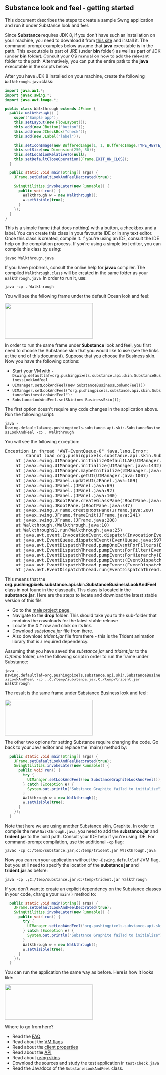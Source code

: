 ## Substance look and feel - getting started

This document describes the steps to create a sample Swing application and run it under Substance look and feel.

Since **Substance** requires JDK 8, if you don't have such an installation on your machine, you need to download it from [this site](http://www.oracle.com/technetwork/java/javase/downloads/index.html) and install it. The command-prompt examples below assume that **java** executable is in the path. This executable is part of JRE (under **bin** folder) as well as part of JDK (under **bin** folder). Consult your OS manual on how to add the relevant folder to the path. Alternatively, you can put the entire path to the **java** executable in the scripts below.

After you have JDK 8 installed on your machine, create the following `Walkthrough.java` class:

```java
import java.awt.*;
import javax.swing.*;
import java.awt.image.*;

public class Walkthrough extends JFrame {
  public Walkthrough() {
    super("Sample app");
    this.setLayout(new FlowLayout());
    this.add(new JButton("button"));
    this.add(new JCheckBox("check"));
    this.add(new JLabel("label"));

    this.setIconImage(new BufferedImage(1, 1, BufferedImage.TYPE_4BYTE_ABGR));
    this.setSize(new Dimension(250, 80));
    this.setLocationRelativeTo(null);
    this.setDefaultCloseOperation(JFrame.EXIT_ON_CLOSE);
  }

  public static void main(String[] args) {
    JFrame.setDefaultLookAndFeelDecorated(true);

    SwingUtilities.invokeLater(new Runnable() {
      public void run() {
        Walkthrough w = new Walkthrough();
        w.setVisible(true);
      }
    });
  }
}
```

This is a simple frame (that does nothing) with a button, a checkbox and a label. You can create this class in your favourite IDE or in any text editor. Once this class is created, compile it. If you're using an IDE, consult the IDE help on the compilation process. If you're using a simple text editor, you can compile this class by using:

`javac Walkthrough.java`

If you have problems, consult the online help for **javac** compiler. The compiled `Walkthrough.class` will be created in the same folder as your `Walkthrough.java`. In order to run it, use:

`java -cp . Walkthrough`

You will see the following frame under the default Ocean look and feel:

<img src="https://raw.githubusercontent.com/kirill-grouchnikov/substance/master/www/images/walkthrough/default-ocean.png" width="284" height="114">

In order to run the same frame under **Substance** look and feel, you first need to choose the Substance skin that you would like to use (see the links at the end of this document). Suppose that you choose the Business skin. Now you have the following options:

* Start your VM with `-Dswing.defaultlaf=org.pushingpixels.substance.api.skin.SubstanceBusinessLookAndFeel`
* `UIManager.setLookAndFeel(new SubstanceBusinessLookAndFeel())`
* `UIManager.setLookAndFeel("org.pushingpixels.substance.api.skin.SubstanceBusinessLookAndFeel");`
* `SubstanceLookAndFeel.setSkin(new BusinessSkin());`

The first option doesn't require any code changes in the application above. Run the following script:

`java -Dswing.defaultlaf=org.pushingpixels.substance.api.skin.SubstanceBusinessLookAndFeel -cp . Walkthrough`

You will see the following exception:

<pre>
Exception in thread "AWT-EventQueue-0" java.lang.Error:
        Cannot load org.pushingpixels.substance.api.skin.SubstanceBusinessLookAndFeel
    at javax.swing.UIManager.initializeDefaultLAF(UIManager.java:1345)
    at javax.swing.UIManager.initialize(UIManager.java:1432)
    at javax.swing.UIManager.maybeInitialize(UIManager.java:1420)
    at javax.swing.UIManager.getUI(UIManager.java:1007)
    at javax.swing.JPanel.updateUI(JPanel.java:109)
    at javax.swing.JPanel.(JPanel.java:69)
    at javax.swing.JPanel.(JPanel.java:92)
    at javax.swing.JPanel.(JPanel.java:100)
    at javax.swing.JRootPane.createGlassPane(JRootPane.java:527)
    at javax.swing.JRootPane.(JRootPane.java:347)
    at javax.swing.JFrame.createRootPane(JFrame.java:260)
    at javax.swing.JFrame.frameInit(JFrame.java:241)
    at javax.swing.JFrame.(JFrame.java:208)
    at Walkthrough.(Walkthrough.java:10)
    at Walkthrough$1.run(Walkthrough.java:25)
    at java.awt.event.InvocationEvent.dispatch(InvocationEvent.java:209)
    at java.awt.EventQueue.dispatchEvent(EventQueue.java:597)
    at java.awt.EventDispatchThread.pumpOneEventForFilters(EventDispatchThread.java:284)
    at java.awt.EventDispatchThread.pumpEventsForFilter(EventDispatchThread.java:184)
    at java.awt.EventDispatchThread.pumpEventsForHierarchy(EventDispatchThread.java:174)
    at java.awt.EventDispatchThread.pumpEvents(EventDispatchThread.java:169)
    at java.awt.EventDispatchThread.pumpEvents(EventDispatchThread.java:161)
    at java.awt.EventDispatchThread.run(EventDispatchThread.java:122)
</pre>

This means that the **org.pushingpixels.substance.api.skin.SubstanceBusinessLookAndFeel** class in not found in the classpath. This class is located in the **substance.jar**. Here are the steps to locate and download the latest stable version of this file:

* Go to the [main project page](https://github.com/kirill-grouchnikov/substance).
* Navigate to the **drop** folder. This should take you to the sub-folder that contains the downloads for the latest stable release.
* Locate the *X.Y* row and click on its link.
* Download *substance.jar* file from there.
* Also download *trident.jar* file from there - this is the Trident animation library that is a required dependency.

Assuming that you have saved the *substance.jar* and *trident.jar* to the *C:/temp* folder, use the following script in order to run the frame under Substance:

`java -Dswing.defaultlaf=org.pushingpixels.substance.api.skin.SubstanceBusinessLookAndFeel -cp .;C:/temp/substance.jar;C:/temp/trident.jar Walkthrough`

The result is the same frame under Substance Business look and feel:

<img src="https://raw.githubusercontent.com/kirill-grouchnikov/substance/master/www/images/walkthrough/business-substance.png" width="284" height="114">

The other two options for setting Substance require changing the code. Go back to your Java editor and replace the `main() method by:

```java
  public static void main(String[] args) {
    JFrame.setDefaultLookAndFeelDecorated(true);
    SwingUtilities.invokeLater(new Runnable() {
      public void run() {
        try {
          UIManager.setLookAndFeel(new SubstanceGraphiteLookAndFeel());
        } catch (Exception e) {
          System.out.println("Substance Graphite failed to initialize");
        }
        Walkthrough w = new Walkthrough();
        w.setVisible(true);
      }
    });
  }
```
Note that here we are using another Substance skin, Graphite. In order to compile the new `Walkthrough.java`, you need to add the **substance.jar** and **trident.jar** to the build path. Consult your IDE help if you're using IDE. For command-prompt compilation, use the additional `-cp` flag:

`javac -cp c:/temp/substance.jar;c:/temp/trident.jar Walkthrough.java`

Now you can run your application without the `-Dswing.defaultlaf` JVM flag, but you still need to specify the location of the **substance.jar** and **trident.jar** as before:

`java -cp .;C:/temp/substance.jar;C:/temp/trident.jar Walkthrough`

If you don't want to create an explicit dependency on the Substance classes in your code, change your `main()` method to:

```java
  public static void main(String[] args) {
    JFrame.setDefaultLookAndFeelDecorated(true);
    SwingUtilities.invokeLater(new Runnable() {
      public void run() {
        try {
          UIManager.setLookAndFeel("org.pushingpixels.substance.api.skin.SubstanceGraphiteLookAndFeel");
        } catch (Exception e) {
          System.out.println("Substance Graphite failed to initialize");
        }
        Walkthrough w = new Walkthrough();
        w.setVisible(true);
      }
    });
  }
```  
You can run the application the same way as before. Here is how it looks like:

<img src="https://raw.githubusercontent.com/kirill-grouchnikov/substance/master/www/images/walkthrough/graphite-substance.png" width="284" height="114">

Where to go from here?

* Read the [FAQ](faq.md)
* Read about the [VM flags](vmflags.md)
* Read about the [client properties](client-properties.md)
* Read about the [API](api.md)
* Read about [using skins](skins/overview.md)
* Download the sources and study the test application in `test/Check.java`
* Read the Javadocs of the `SubstanceLookAndFeel` class.

